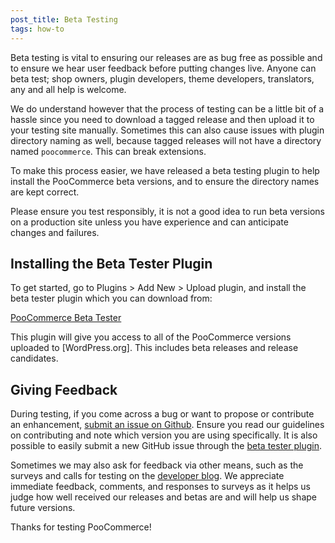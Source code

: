 ```yaml
---
post_title: Beta Testing
tags: how-to
---
```


Beta testing is vital to ensuring our releases are as bug free as possible and to ensure we hear user feedback before putting changes live. Anyone can beta test; shop owners, plugin developers, theme developers, translators, any and all help is welcome.

We do understand however that the process of testing can be a little bit of a hassle since you need to download a tagged release and then upload it to your testing site manually. Sometimes this can also cause issues with plugin directory naming as well, because tagged releases will not have a directory named `poocommerce`. This can break extensions.

To make this process easier, we have released a beta testing plugin to help install the PooCommerce beta versions, and to ensure the directory names are kept correct.

Please ensure you test responsibly, it is not a good idea to run beta versions on a production site unless you have experience and can anticipate changes and failures.

## Installing the Beta Tester Plugin

To get started, go to Plugins > Add New > Upload plugin, and install the beta tester plugin which you can download from:

[PooCommerce Beta Tester](https://wordpress.org/plugins/poocommerce-beta-tester/)

This plugin will give you access to all of the PooCommerce versions uploaded to [WordPress.org]. This includes beta releases and release candidates.

## Giving Feedback

During testing, if you come across a bug or want to propose or contribute an enhancement, [submit an issue on Github](https://github.com/poocommerce/poocommerce/issues/new?assignees=&labels=type%3A+enhancement%2Cstatus%3A+awaiting+triage&template=2-enhancement.yml&title=%5BEnhancement%5D%3A+). Ensure you read our guidelines on contributing and note which version you are using specifically. It is also possible to easily submit a new GitHub issue through the [beta tester plugin](https://wordpress.org/plugins/poocommerce-beta-tester/).

Sometimes we may also ask for feedback via other means, such as the surveys and calls for testing on the [developer blog](https://developer.poocommerce.com/blog/). We appreciate immediate feedback, comments, and responses to surveys as it helps us judge how well received our releases and betas are and will help us shape future versions.

Thanks for testing PooCommerce!
